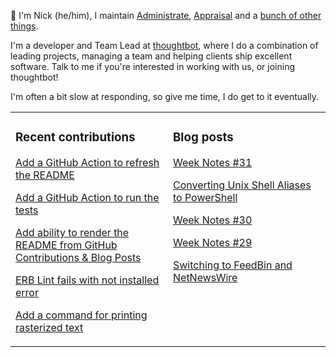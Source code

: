 👋 I'm Nick (he/him), I maintain [Administrate][1], [Appraisal][2] and a [bunch
of other things][3].

I'm a developer and Team Lead at [thoughtbot][4], where I do a combination of
leading projects, managing a team and helping clients ship excellent software.
Talk to me if you're interested in working with us, or joining thoughtbot!

I'm often a bit slow at responding, so give me time, I do get to it eventually.

<table><tr><td valign="top" width="50%">

### Recent contributions

<!-- contributions starts -->
[Add a GitHub Action to refresh the README](https://github.com/nickcharlton/nickcharlton/pull/3)

[Add a GitHub Action to run the tests](https://github.com/nickcharlton/nickcharlton/pull/2)

[Add ability to render the README from GitHub Contributions & Blog Posts](https://github.com/nickcharlton/nickcharlton/pull/1)

[ERB Lint fails with not installed error](https://github.com/wearerequired/lint-action/issues/495)

[Add a command for printing rasterized text](https://github.com/lukevp/ESC-POS-.NET/pull/165)

<!-- contributions ends -->
</td><td valign="top" width="50%">

### Blog posts

<!-- blog starts -->
[Week Notes #31](https://nickcharlton.net/posts/week-notes-31.html)

[Converting Unix Shell Aliases to PowerShell](https://nickcharlton.net/posts/converting-unix-shell-aliases-to-powershell.html)

[Week Notes #30](https://nickcharlton.net/posts/week-notes-30.html)

[Week Notes #29](https://nickcharlton.net/posts/week-notes-29.html)

[Switching to FeedBin and NetNewsWire](https://nickcharlton.net/posts/switching-to-feedbin-and-netnewswire.html)

<!-- blog ends -->
</td></tr></table>

[1]: https://github.com/thoughtbot/administrate
[2]: https://github.com/thoughtbot/appraisal
[3]: https://github.com/nickcharlton?tab=repositories
[4]: https://thoughtbot.com
